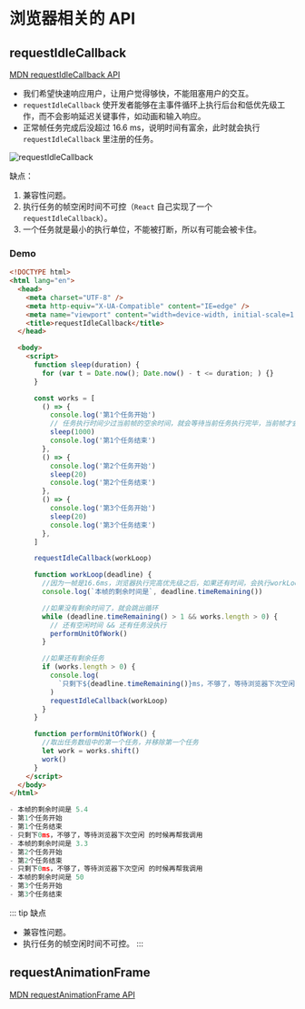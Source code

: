 # 浏览器相关的 API

## requestIdleCallback

[MDN requestIdleCallback API](https://developer.mozilla.org/zh-CN/docs/Web/API/Window/requestIdleCallback)

- 我们希望快速响应用户，让用户觉得够快，不能阻塞用户的交互。
- `requestIdleCallback` 使开发者能够在主事件循环上执行后台和低优先级工作，而不会影响延迟关键事件，如动画和输入响应。
- 正常帧任务完成后没超过 16.6 ms，说明时间有富余，此时就会执行 `requestIdleCallback` 里注册的任务。

![requestIdleCallback](https://steinsgate.oss-cn-hangzhou.aliyuncs.com/requestIdleCallback.jpeg)

缺点：

1. 兼容性问题。
2. 执行任务的帧空闲时间不可控（`React` 自己实现了一个 `requestIdleCallback`）。
3. 一个任务就是最小的执行单位，不能被打断，所以有可能会被卡住。

### Demo

```html
<!DOCTYPE html>
<html lang="en">
  <head>
    <meta charset="UTF-8" />
    <meta http-equiv="X-UA-Compatible" content="IE=edge" />
    <meta name="viewport" content="width=device-width, initial-scale=1.0" />
    <title>requestIdleCallback</title>
  </head>

  <body>
    <script>
      function sleep(duration) {
        for (var t = Date.now(); Date.now() - t <= duration; ) {}
      }

      const works = [
        () => {
          console.log('第1个任务开始')
          // 任务执行时间少过当前帧的空余时间，就会等待当前任务执行完毕，当前帧才会结束
          sleep(1000)
          console.log('第1个任务结束')
        },
        () => {
          console.log('第2个任务开始')
          sleep(20)
          console.log('第2个任务结束')
        },
        () => {
          console.log('第3个任务开始')
          sleep(20)
          console.log('第3个任务结束')
        },
      ]

      requestIdleCallback(workLoop)

      function workLoop(deadline) {
        //因为一帧是16.6ms，浏览器执行完高优先级之后，如果还有时间，会执行workLoop,timeRemaining获取此帧剩下的时间
        console.log(`本帧的剩余时间是`, deadline.timeRemaining())

        //如果没有剩余时间了，就会跳出循环
        while (deadline.timeRemaining() > 1 && works.length > 0) {
          // 还有空闲时间 && 还有任务没执行
          performUnitOfWork()
        }

        //如果还有剩余任务
        if (works.length > 0) {
          console.log(
            `只剩下${deadline.timeRemaining()}ms，不够了，等待浏览器下次空闲 的时候再帮我调用`,
          )
          requestIdleCallback(workLoop)
        }
      }

      function performUnitOfWork() {
        //取出任务数组中的第一个任务，并移除第一个任务
        let work = works.shift()
        work()
      }
    </script>
  </body>
</html>
```

```lua
- 本帧的剩余时间是 5.4
- 第1个任务开始
- 第1个任务结束
- 只剩下0ms，不够了，等待浏览器下次空闲 的时候再帮我调用
- 本帧的剩余时间是 3.3
- 第2个任务开始
- 第2个任务结束
- 只剩下0ms，不够了，等待浏览器下次空闲 的时候再帮我调用
- 本帧的剩余时间是 50
- 第3个任务开始
- 第3个任务结束
```

::: tip 缺点

- 兼容性问题。
- 执行任务的帧空闲时间不可控。
  :::

## requestAnimationFrame

[MDN requestAnimationFrame API](https://developer.mozilla.org/zh-CN/docs/Web/API/window/requestAnimationFrame)
